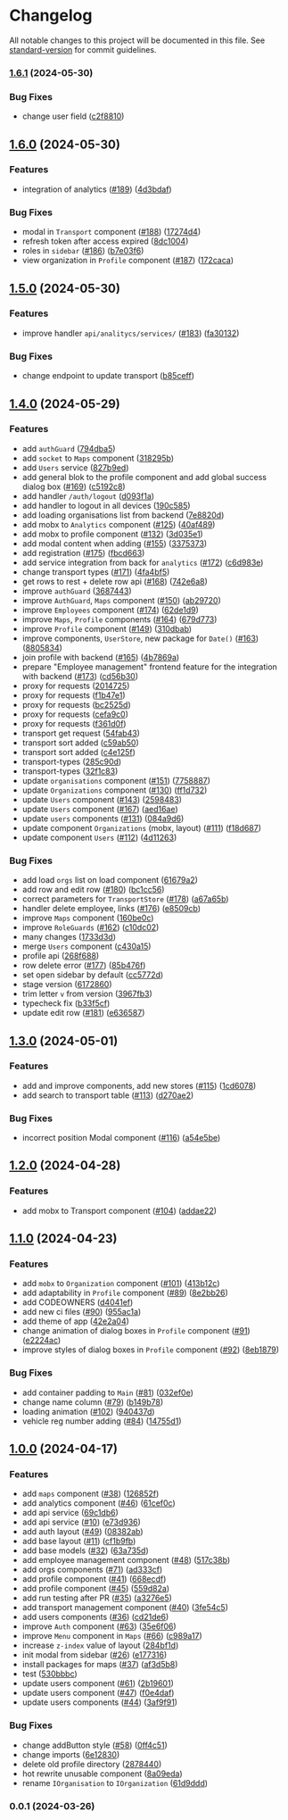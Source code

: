 # Changelog

All notable changes to this project will be documented in this file. See [standard-version](https://github.com/conventional-changelog/standard-version) for commit guidelines.

### [1.6.1](https://github.com/routelink/client/compare/v1.6.0...v1.6.1) (2024-05-30)


### Bug Fixes

* change user field ([c2f8810](https://github.com/routelink/client/commit/c2f8810223a77e32ab6f9a440c12b0549efd35b6))

## [1.6.0](https://github.com/routelink/client/compare/v1.5.0...v1.6.0) (2024-05-30)


### Features

* integration of analytics ([#189](https://github.com/routelink/client/issues/189)) ([4d3bdaf](https://github.com/routelink/client/commit/4d3bdaf6f8df7c0130190130056d5239caeaffb7))


### Bug Fixes

* modal in `Transport` component ([#188](https://github.com/routelink/client/issues/188)) ([17274d4](https://github.com/routelink/client/commit/17274d47c631ae591fcac3b0a204b7733f8678ae))
* refresh token after access expired ([8dc1004](https://github.com/routelink/client/commit/8dc1004f29ad0610195a565540fb85f7ccae97f5))
* roles in `sidebar` ([#186](https://github.com/routelink/client/issues/186)) ([b7e03f6](https://github.com/routelink/client/commit/b7e03f6e9c2ad917d929bc6128a782f57e9750c6))
* view organization in `Profile` component ([#187](https://github.com/routelink/client/issues/187)) ([172caca](https://github.com/routelink/client/commit/172caca31cbadd1a2f9d09be6ee5de0bb859aec3))

## [1.5.0](https://github.com/routelink/client/compare/v1.4.0...v1.5.0) (2024-05-30)


### Features

* improve handler `api/analitycs/services/` ([#183](https://github.com/routelink/client/issues/183)) ([fa30132](https://github.com/routelink/client/commit/fa301321c66380f2cecee251fdd0fe1e78a6f821))


### Bug Fixes

* change endpoint to update transport ([b85ceff](https://github.com/routelink/client/commit/b85cefff7eee09e38381a57de4108650e24756b0))

## [1.4.0](https://github.com/routelink/client/compare/v1.3.0...v1.4.0) (2024-05-29)

### Features

- add `authGuard` ([794dba5](https://github.com/routelink/client/commit/794dba556104f4bb2e6bbc7453ef1d38a84fd55a))
- add `socket` to `Maps` component ([318295b](https://github.com/routelink/client/commit/318295b6fc40763ec956ee364894070e2019ea4b))
- add `Users` service ([827b9ed](https://github.com/routelink/client/commit/827b9ed37a1533a7ea32345ceb3595dbd25d126c))
- add general blok to the profile component and add global success dialog box ([#169](https://github.com/routelink/client/issues/169)) ([c5192c8](https://github.com/routelink/client/commit/c5192c84ca3338b9b9ea002e290405694e58c1a6))
- add handler `/auth/logout` ([d093f1a](https://github.com/routelink/client/commit/d093f1a66661be037c6d5c80f05c8d94cb9a19c9))
- add handler to logout in all devices ([190c585](https://github.com/routelink/client/commit/190c585579b79566b560bf3cfa35acefae6bde81))
- add loading organisations list from backend ([7e8820d](https://github.com/routelink/client/commit/7e8820d43ab8d6bed5c064eaea78ada65930aa0b))
- add mobx to `Analytics` component ([#125](https://github.com/routelink/client/issues/125)) ([40af489](https://github.com/routelink/client/commit/40af489e1d222fb48921a39de3393de1d64f725c))
- add mobx to profile component ([#132](https://github.com/routelink/client/issues/132)) ([3d035e1](https://github.com/routelink/client/commit/3d035e1b2cf8e8536cb4e60033f5eb45d6c79ab6))
- add modal content when adding ([#155](https://github.com/routelink/client/issues/155)) ([3375373](https://github.com/routelink/client/commit/3375373eb428a64ee971701960cbcb34e8f4d9f3))
- add registration ([#175](https://github.com/routelink/client/issues/175)) ([fbcd663](https://github.com/routelink/client/commit/fbcd66366c31877f4e3f35fcfceee44be47049fb))
- add service integration from back for `analytics` ([#172](https://github.com/routelink/client/issues/172)) ([c6d983e](https://github.com/routelink/client/commit/c6d983ee323d7f85ffcd8cd40a5b543bab347497))
- change transport types ([#171](https://github.com/routelink/client/issues/171)) ([4fa4bf5](https://github.com/routelink/client/commit/4fa4bf54c45df694175d500b319638c3892f9725))
- get rows to rest + delete row api ([#168](https://github.com/routelink/client/issues/168)) ([742e6a8](https://github.com/routelink/client/commit/742e6a843412ab9a7813986969b03debc78889dd))
- improve `authGuard` ([3687443](https://github.com/routelink/client/commit/3687443360d71c9a283282a860d6387e34995791))
- improve `AuthGuard`, `Maps` component ([#150](https://github.com/routelink/client/issues/150)) ([ab29720](https://github.com/routelink/client/commit/ab2972018c36b8c7cb0b825ace0a3ea9b4a79a67))
- improve `Employees` component ([#174](https://github.com/routelink/client/issues/174)) ([62de1d9](https://github.com/routelink/client/commit/62de1d94ee6f02868cf0f58d9d2d5826e65f529d))
- improve `Maps`, `Profile` components ([#164](https://github.com/routelink/client/issues/164)) ([679d773](https://github.com/routelink/client/commit/679d773642bf80d7210be866e81c3abece3ed568))
- improve `Profile` component ([#149](https://github.com/routelink/client/issues/149)) ([310dbab](https://github.com/routelink/client/commit/310dbab3bf0f886c041c1d05bdec6647946c36bd))
- improve components, `UserStore`, new package for `Date()` ([#163](https://github.com/routelink/client/issues/163)) ([8805834](https://github.com/routelink/client/commit/8805834b77c1b72d1971e267d7d673880a4cba18))
- join profile with backend ([#165](https://github.com/routelink/client/issues/165)) ([4b7869a](https://github.com/routelink/client/commit/4b7869aa920a1d939b7bd54e99bc138bdaa527da))
- prepare "Employee management" frontend feature for the integration with backend ([#173](https://github.com/routelink/client/issues/173)) ([cd56b30](https://github.com/routelink/client/commit/cd56b30d99297045ae9cdcfc935bb5bda0a41d24))
- proxy for requests ([2014725](https://github.com/routelink/client/commit/2014725d044bba10f9ef490fd4288752cf4d48dc))
- proxy for requests ([f1b47e1](https://github.com/routelink/client/commit/f1b47e106bd35eb2de023e907e542de8752327ec))
- proxy for requests ([bc2525d](https://github.com/routelink/client/commit/bc2525df237796b8988b75cf4eb1d2728d3aaf34))
- proxy for requests ([cefa9c0](https://github.com/routelink/client/commit/cefa9c0dd2087def274c5862c92d4b5424e8c48b))
- proxy for requests ([f361d0f](https://github.com/routelink/client/commit/f361d0fa1ea56cabdad1cbf9cd48595393fd8042))
- transport get request ([54fab43](https://github.com/routelink/client/commit/54fab431d10e0d4a1773b532e61242bc07f5c62c))
- transport sort added ([c59ab50](https://github.com/routelink/client/commit/c59ab501a1694c6400ff0c04abc042271044174f))
- transport sort added ([c4e125f](https://github.com/routelink/client/commit/c4e125fad46239ac143e75a487a1ec7eecf4dc28))
- transport-types ([285c90d](https://github.com/routelink/client/commit/285c90d4fd6627e471020866d4d62a5b613b30e7))
- transport-types ([32f1c83](https://github.com/routelink/client/commit/32f1c8320e25c6e80ca208e0899381d1d277cc4a))
- update `organisations` component ([#151](https://github.com/routelink/client/issues/151)) ([7758887](https://github.com/routelink/client/commit/775888763b5b8bfb7a44e073b63a02c4885ea7ec))
- update `Organizations` component ([#130](https://github.com/routelink/client/issues/130)) ([ff1d732](https://github.com/routelink/client/commit/ff1d73279655d5a14fb31cab2885cc859d3b9aa6))
- update `Users` component ([#143](https://github.com/routelink/client/issues/143)) ([2598483](https://github.com/routelink/client/commit/259848315041fa1cd1737e7392253f382122fe19))
- update `Users` component ([#167](https://github.com/routelink/client/issues/167)) ([aed16ae](https://github.com/routelink/client/commit/aed16aeb1037db177887dffcf171cc3205d9e3d3))
- update `users` components ([#131](https://github.com/routelink/client/issues/131)) ([084a9d6](https://github.com/routelink/client/commit/084a9d657a2de9927afe47db5324f4c23c09eb5a))
- update component `Organizations` (mobx, layout) ([#111](https://github.com/routelink/client/issues/111)) ([f18d687](https://github.com/routelink/client/commit/f18d687328f84629cdef65564bf86a5c54e4a9d2))
- update component `Users` ([#112](https://github.com/routelink/client/issues/112)) ([4d11263](https://github.com/routelink/client/commit/4d112636b919ad4b35d587cf3e9a51e478ca620a))

### Bug Fixes

- add load `orgs` list on load component ([61679a2](https://github.com/routelink/client/commit/61679a2ddf9c010a9217496c7a1300494bc58979))
- add row and edit row ([#180](https://github.com/routelink/client/issues/180)) ([bc1cc56](https://github.com/routelink/client/commit/bc1cc56965c9dda5c84e0357570328413df14621))
- correct parameters for `TransportStore` ([#178](https://github.com/routelink/client/issues/178)) ([a67a65b](https://github.com/routelink/client/commit/a67a65b46fd6f978d927cbd9174b08fd41333ae5))
- handler delete employee, links ([#176](https://github.com/routelink/client/issues/176)) ([e8509cb](https://github.com/routelink/client/commit/e8509cb97f22bff450f65c1da41121c4a09796d4))
- improve `Maps` component ([160be0c](https://github.com/routelink/client/commit/160be0c847ab7b2bd280d100bbb8e96846095b79))
- improve `RoleGuards` ([#162](https://github.com/routelink/client/issues/162)) ([c10dc02](https://github.com/routelink/client/commit/c10dc028697c3af50357942829471cc200aad16c))
- many changes ([1733d3d](https://github.com/routelink/client/commit/1733d3d060ba42dae235a0415af354061c1b9190))
- merge `Users` component ([c430a15](https://github.com/routelink/client/commit/c430a15969337ddb17d47c6b89e91ead734f8c35))
- profile api ([268f688](https://github.com/routelink/client/commit/268f688ead6aed237f33f107c6f730f927eb2aaf))
- row delete error ([#177](https://github.com/routelink/client/issues/177)) ([85b476f](https://github.com/routelink/client/commit/85b476f0cfc991b0939ee2965c755b332346cebd))
- set open sidebar by default ([cc5772d](https://github.com/routelink/client/commit/cc5772d5ed3f2dd7dc16fa4b385f6e11f757a716))
- stage version ([6172860](https://github.com/routelink/client/commit/617286042bfa3ed71f326d176c8345421cd2a78d))
- trim letter `v` from version ([3967fb3](https://github.com/routelink/client/commit/3967fb32ad63df8fdbef0a8325dd5da0a33b0d9a))
- typecheck fix ([b33f5cf](https://github.com/routelink/client/commit/b33f5cf3d2f7caa2ff4fcc06d800f7100651a953))
- update edit row ([#181](https://github.com/routelink/client/issues/181)) ([e636587](https://github.com/routelink/client/commit/e63658741ad3067dc7fa1f4dd863d235482da059))

## [1.3.0](https://github.com/routelink/client/compare/v1.2.0...v1.3.0) (2024-05-01)

### Features

- add and improve components, add new stores ([#115](https://github.com/routelink/client/issues/115)) ([1cd6078](https://github.com/routelink/client/commit/1cd60789a9a7ac5985e64eca09e13cb81ca9898d))
- add search to transport table ([#113](https://github.com/routelink/client/issues/113)) ([d270ae2](https://github.com/routelink/client/commit/d270ae2c77db9436a8781ced7426e6cbabeef326))

### Bug Fixes

- incorrect position Modal component ([#116](https://github.com/routelink/client/issues/116)) ([a54e5be](https://github.com/routelink/client/commit/a54e5beac43c44639a1824be2e9ddaf7e0779a12))

## [1.2.0](https://github.com/routelink/client/compare/v1.1.0...v1.2.0) (2024-04-28)

### Features

- add mobx to Transport component ([#104](https://github.com/routelink/client/issues/104)) ([addae22](https://github.com/routelink/client/commit/addae2246ad9d9233284965ad5147661fd0ab3f7))

## [1.1.0](https://github.com/routelink/client/compare/v1.0.0...v1.1.0) (2024-04-23)

### Features

- add `mobx` to `Organization` component ([#101](https://github.com/routelink/client/issues/101)) ([413b12c](https://github.com/routelink/client/commit/413b12cdf0623a1c2841b8eb9ca57e04532ff06b))
- add adaptability in `Profile` component ([#89](https://github.com/routelink/client/issues/89)) ([8e2bb26](https://github.com/routelink/client/commit/8e2bb26cf77682cf5aa54a173a78833665c6fee5))
- add CODEOWNERS ([d4041ef](https://github.com/routelink/client/commit/d4041efcfc5a10cb20741c72c0868105f037be66))
- add new ci files ([#90](https://github.com/routelink/client/issues/90)) ([955ac1a](https://github.com/routelink/client/commit/955ac1a640a7fe50166d93b2db8f1da318201f91))
- add theme of app ([42e2a04](https://github.com/routelink/client/commit/42e2a0435837c6e77bd480f6c06e624a46a51ddf))
- change animation of dialog boxes in `Profile` component ([#91](https://github.com/routelink/client/issues/91)) ([e2224ac](https://github.com/routelink/client/commit/e2224ac64e20964b7aa27f4009d8ab29003c252e))
- improve styles of dialog boxes in `Profile` component ([#92](https://github.com/routelink/client/issues/92)) ([8eb1879](https://github.com/routelink/client/commit/8eb18791e4a6ac1dfdc722417fc718db68c14307))

### Bug Fixes

- add container padding to `Main` ([#81](https://github.com/routelink/client/issues/81)) ([032ef0e](https://github.com/routelink/client/commit/032ef0e4a89be801055c5582e374594f9a7a55e2))
- change name column ([#79](https://github.com/routelink/client/issues/79)) ([b149b78](https://github.com/routelink/client/commit/b149b787a3fa868930bd3c535784adedd7f12e17))
- loading animation ([#102](https://github.com/routelink/client/issues/102)) ([940437d](https://github.com/routelink/client/commit/940437d04adb12b5165fcd2e85bc5fc2eeb57afd))
- vehicle reg number adding ([#84](https://github.com/routelink/client/issues/84)) ([14755d1](https://github.com/routelink/client/commit/14755d1045e87e40b9fd387191324fe01adc6637))

## [1.0.0](https://github.com/routelink/client/compare/v0.0.1...v1.0.0) (2024-04-17)

### Features

- add `maps` component ([#38](https://github.com/routelink/client/issues/38)) ([126852f](https://github.com/routelink/client/commit/126852fb55dc34a611197bebb0c105bfef055777))
- add analytics component ([#46](https://github.com/routelink/client/issues/46)) ([61cef0c](https://github.com/routelink/client/commit/61cef0cd018b62ff2bd799f4db71ea8bc8151ac7))
- add api service ([69c1db6](https://github.com/routelink/client/commit/69c1db6098dfecd150ab7274d989a222f58d67fa))
- add api service ([#10](https://github.com/routelink/client/issues/10)) ([e73d936](https://github.com/routelink/client/commit/e73d936dd11100cd507341e17ec8f24db94c147c))
- add auth layout ([#49](https://github.com/routelink/client/issues/49)) ([08382ab](https://github.com/routelink/client/commit/08382ab945c44a070b9e431f884a8d2b7b15bb02))
- add base layout ([#11](https://github.com/routelink/client/issues/11)) ([cf1b9fb](https://github.com/routelink/client/commit/cf1b9fbceafd9fcabd50ab7f996193d304d62484))
- add base models ([#32](https://github.com/routelink/client/issues/32)) ([63a735d](https://github.com/routelink/client/commit/63a735d362802d4443ba52cbdcd5b33e1c7f429a))
- add employee management component ([#48](https://github.com/routelink/client/issues/48)) ([517c38b](https://github.com/routelink/client/commit/517c38b4f32d786bf0eb7ce52af765f31f128d01))
- add orgs components ([#71](https://github.com/routelink/client/issues/71)) ([ad333cf](https://github.com/routelink/client/commit/ad333cf04d595226f0f279019d9e19c5a20af980))
- add profile component ([#41](https://github.com/routelink/client/issues/41)) ([668ecdf](https://github.com/routelink/client/commit/668ecdfb82c79df85b18fb1febf81b96b265a83b))
- add profile component ([#45](https://github.com/routelink/client/issues/45)) ([559d82a](https://github.com/routelink/client/commit/559d82a3cc8e6d8b95876bf97f999fa6c71bb097))
- add run testing after PR ([#35](https://github.com/routelink/client/issues/35)) ([a3276e5](https://github.com/routelink/client/commit/a3276e58f395e1a1ba794725f463bc90737f5da7))
- add transport management component ([#40](https://github.com/routelink/client/issues/40)) ([3fe54c5](https://github.com/routelink/client/commit/3fe54c5b1c105a7810c06492a5c5e3b01e65dac8))
- add users components ([#36](https://github.com/routelink/client/issues/36)) ([cd21de6](https://github.com/routelink/client/commit/cd21de6c82b70069c8538ac1fdb1f41bfa22a29c))
- improve `Auth` component ([#63](https://github.com/routelink/client/issues/63)) ([35e6f06](https://github.com/routelink/client/commit/35e6f066147538c330c50cacb03e4d8e40899ceb))
- improve `Menu` component in `Maps` ([#66](https://github.com/routelink/client/issues/66)) ([c989a17](https://github.com/routelink/client/commit/c989a1786017817a8a1cb0c2d0106a94594eb835))
- increase `z-index` value of layout ([284bf1d](https://github.com/routelink/client/commit/284bf1ddf8abbc06843da49ef5ac1fae138ad9d8))
- init modal from sidebar ([#26](https://github.com/routelink/client/issues/26)) ([e177316](https://github.com/routelink/client/commit/e177316208e9ad39d1c7aa52c3db140361a62a64))
- install packages for maps ([#37](https://github.com/routelink/client/issues/37)) ([af3d5b8](https://github.com/routelink/client/commit/af3d5b85353ae15b6e79e7018015c8359b410c19))
- test ([530bbbc](https://github.com/routelink/client/commit/530bbbc561f4d4154b84bcce93990e4959bc8c3c))
- update users component ([#61](https://github.com/routelink/client/issues/61)) ([2b19601](https://github.com/routelink/client/commit/2b196013de04c4ee4f5c06440e14ad443f38133c))
- update users component ([#47](https://github.com/routelink/client/issues/47)) ([f0e4daf](https://github.com/routelink/client/commit/f0e4daf85595f63e08d42e13acd04fe4255576d1))
- update users components ([#44](https://github.com/routelink/client/issues/44)) ([3af9f91](https://github.com/routelink/client/commit/3af9f916304356d992aac4ae36b4480d3ded9491))

### Bug Fixes

- change addButton style ([#58](https://github.com/routelink/client/issues/58)) ([0ff4c51](https://github.com/routelink/client/commit/0ff4c51e318805bdd1c15b85787014d2ff9ce958))
- change imports ([6e12830](https://github.com/routelink/client/commit/6e1283057f9af36df1a03a818d516cccae0ff632))
- delete old profile directory ([2878440](https://github.com/routelink/client/commit/28784409c3d1ee115b6f5bbc83ae70a95cf8a055))
- hot rewrite unusable component ([8a09eda](https://github.com/routelink/client/commit/8a09eda4dc7989c0759dd883626d71c8cc8ece54))
- rename `IOrganisation` to `IOrganization` ([61d9ddd](https://github.com/routelink/client/commit/61d9dddf6da43c507560af026ac3c703f1d2c75a))

### 0.0.1 (2024-03-26)

